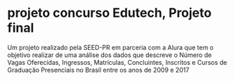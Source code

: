 # projeto concurso Edutech, Projeto final
Um projeto realizado pela SEED-PR em parceria com a Alura que tem o objetivo realizar de uma análise dos dados que descreve o Número de Vagas Oferecidas, Ingressos, Matrículas, Concluintes, Inscritos e Cursos de Graduação Presenciais no Brasil entre os anos de 2009 e 2017
